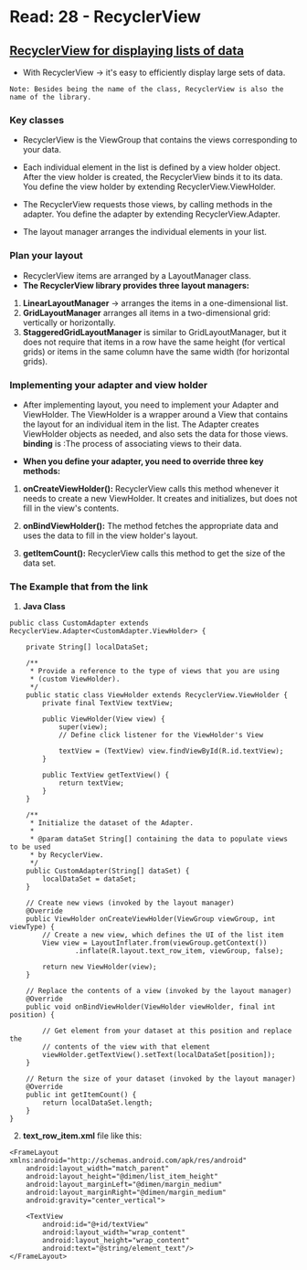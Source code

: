 # Read: 28 - RecyclerView

## [RecyclerView for displaying lists of data](https://developer.android.com/guide/topics/ui/layout/recyclerview#java)

- With RecyclerView -> it's easy to efficiently display large sets of data.

`Note: Besides being the name of the class, RecyclerView is also the name of the library.`

### Key classes

- RecyclerView is the ViewGroup that contains the views corresponding to your data.

- Each individual element in the list is defined by a view holder object.
 After the view holder is created, the RecyclerView binds it to its data.
 You define the view holder by extending RecyclerView.ViewHolder.

- The RecyclerView requests those views, by calling methods in the adapter.
You define the adapter by extending RecyclerView.Adapter.

- The layout manager arranges the individual elements in your list.

### Plan your layout

- RecyclerView items are arranged by a LayoutManager class.
- **The RecyclerView library provides three layout managers:**

1. **LinearLayoutManager** -> arranges the items in a one-dimensional list.
2. **GridLayoutManager** arranges all items in a two-dimensional grid:
vertically or horizontally.
3. **StaggeredGridLayoutManager** is similar to GridLayoutManager, but it does not require that items in a row have the same height (for vertical grids) or items in the same column have the same width (for horizontal grids).

### Implementing your adapter and view holder

- After implementing layout, you need to implement your Adapter and ViewHolder.
 The ViewHolder is a wrapper around a View that contains the layout for an individual item in the list.
 The Adapter creates ViewHolder objects as needed, and also sets the data for those views.
 **binding** is :The process of associating views to their data.

- **When you define your adapter, you need to override three key methods:**

1. **onCreateViewHolder():** RecyclerView calls this method whenever it needs to create a new ViewHolder. It creates and initializes, but does not fill in the view's contents.
2. **onBindViewHolder():**  The method fetches the appropriate data and uses the data to fill in the view holder's layout.

3. **getItemCount():** RecyclerView calls this method to get the size of the data set.

### The Example that from the link

1. **Java Class**

```
public class CustomAdapter extends RecyclerView.Adapter<CustomAdapter.ViewHolder> {

    private String[] localDataSet;

    /**
     * Provide a reference to the type of views that you are using
     * (custom ViewHolder).
     */
    public static class ViewHolder extends RecyclerView.ViewHolder {
        private final TextView textView;

        public ViewHolder(View view) {
            super(view);
            // Define click listener for the ViewHolder's View

            textView = (TextView) view.findViewById(R.id.textView);
        }

        public TextView getTextView() {
            return textView;
        }
    }

    /**
     * Initialize the dataset of the Adapter.
     *
     * @param dataSet String[] containing the data to populate views to be used
     * by RecyclerView.
     */
    public CustomAdapter(String[] dataSet) {
        localDataSet = dataSet;
    }

    // Create new views (invoked by the layout manager)
    @Override
    public ViewHolder onCreateViewHolder(ViewGroup viewGroup, int viewType) {
        // Create a new view, which defines the UI of the list item
        View view = LayoutInflater.from(viewGroup.getContext())
                .inflate(R.layout.text_row_item, viewGroup, false);

        return new ViewHolder(view);
    }

    // Replace the contents of a view (invoked by the layout manager)
    @Override
    public void onBindViewHolder(ViewHolder viewHolder, final int position) {

        // Get element from your dataset at this position and replace the
        // contents of the view with that element
        viewHolder.getTextView().setText(localDataSet[position]);
    }

    // Return the size of your dataset (invoked by the layout manager)
    @Override
    public int getItemCount() {
        return localDataSet.length;
    }
}
```

2. **text_row_item.xml** file like this:

```
<FrameLayout xmlns:android="http://schemas.android.com/apk/res/android"
    android:layout_width="match_parent"
    android:layout_height="@dimen/list_item_height"
    android:layout_marginLeft="@dimen/margin_medium"
    android:layout_marginRight="@dimen/margin_medium"
    android:gravity="center_vertical">

    <TextView
        android:id="@+id/textView"
        android:layout_width="wrap_content"
        android:layout_height="wrap_content"
        android:text="@string/element_text"/>
</FrameLayout>
```
